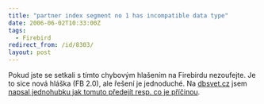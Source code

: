 ```yaml
---
title: "partner index segment no 1 has incompatible data type"
date: 2006-06-02T10:33:00Z
tags:
  - Firebird
redirect_from: /id/8303/
layout: post
---
```

Pokud jste se setkali s tímto chybovým hlašením na Firebirdu nezoufejte. Je to sice nová hláška (FB 2.0), ale řešení je jednoduché. Na [dbsvet.cz][1] jsem [napsal jednohubku jak tomuto předejít resp. co je příčinou][2].

[1]: http://www.dbsvet.cz/
[2]: http://www.dbsvet.cz/view.php?cisloclanku=2006060201